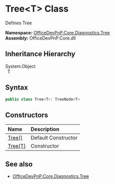 # Tree&lt;T&gt; Class
 Defines Tree   

**Namespace:** [OfficeDevPnP.Core.Diagnostics.Tree](OfficeDevPnP.Core.Diagnostics.Tree.md)  
**Assembly:** OfficeDevPnP.Core.dll  
## Inheritance Hierarchy
System.Object  
&ensp;T  
## Syntax
```C#
public class Tree<T>: TreeNode<T>
```
## Constructors
|**Name**|**Description**|
|:-----|:-----|
| [Tree()](OfficeDevPnP.Core.Diagnostics.Tree.Tree_cdcab78f.ctor1.md) | Default Constructor 
| [Tree(T)](OfficeDevPnP.Core.Diagnostics.Tree.Tree_cdcab78f.ctor2.md) | Constructor 
## See also
- [OfficeDevPnP.Core.Diagnostics.Tree](OfficeDevPnP.Core.Diagnostics.Tree.md)
